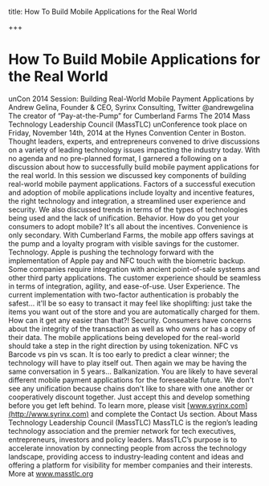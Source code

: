 title: How To Build Mobile Applications for the Real World

+++


# How To Build Mobile Applications for the Real World

unCon 2014 Session: Building Real-World Mobile Payment Applications by Andrew Gelina, Founder & CEO, Syrinx Consulting, Twitter @andrewgelina The creator of “Pay-at-the-Pump” for Cumberland Farms The 2014 Mass Technology Leadership Council (MassTLC) unConference took place on Friday, November 14th, 2014 at the Hynes Convention Center in Boston. Thought leaders, experts, and entrepreneurs convened to drive discussions on a variety of leading technology issues impacting the industry today. With no agenda and no pre-planned format, I garnered a following on a discussion about how to successfully build mobile payment applications for the real world. In this session we discussed key components of building real-world mobile payment applications. Factors of a successful execution and adoption of mobile applications include loyalty and incentive features, the right technology and integration, a streamlined user experience and security. We also discussed trends in terms of the types of technologies being used and the lack of unification. Behavior. How do you get your consumers to adopt mobile? It's all about the incentives. Convenience is only secondary. With Cumberland Farms, the mobile app offers savings at the pump and a loyalty program with visible savings for the customer. Technology. Apple is pushing the technology forward with the implementation of Apple pay and NFC touch with the biometric backup. Some companies require integration with ancient point-of-sale systems and other third party applications. The customer experience should be seamless in terms of integration, agility, and ease-of-use. User Experience. The current implementation with two-factor authentication is probably the safest… it'll be so easy to transact it may feel like shoplifting: just take the items you want out of the store and you are automatically charged for them. How can it get any easier than that?! Security. Consumers have concerns about the integrity of the transaction as well as who owns or has a copy of their data. The mobile applications being developed for the real-world should take a step in the right direction by using tokenization. NFC vs Barcode vs pin vs scan. It is too early to predict a clear winner; the technology will have to play itself out. Then again we may be having the same conversation in 5 years… Balkanization. You are likely to have several different mobile payment applications for the foreseeable future. We don't see any unification because chains don't like to share with one another or cooperatively discount together. Just accept this and develop something before you get left behind. To learn more, please visit [www.syrinx.com](http://www.syrinx.com) and complete the Contact Us section. About Mass Technology Leadership Council (MassTLC) MassTLC is the region’s leading technology association and the premier network for tech executives, entrepreneurs, investors and policy leaders. MassTLC’s purpose is to accelerate innovation by connecting people from across the technology landscape, providing access to industry-leading content and ideas and offering a platform for visibility for member companies and their interests. More at [www.masstlc.org ](http://www.masstlc.org)
